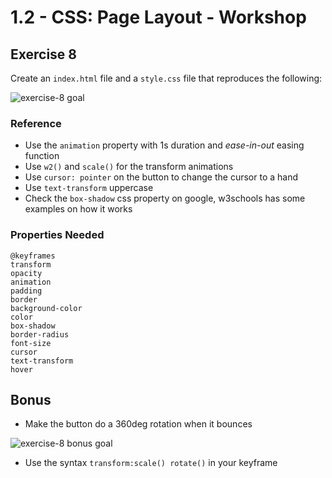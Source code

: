 # 1.2 - CSS: Page Layout - Workshop

## Exercise 8

Create an `index.html` file and a `style.css` file that reproduces the following:

![exercise-8 goal](../../assets/ex-8-goal.gif)

### Reference

- Use the `animation` property with 1s duration and _ease-in-out_ easing function
- Use `w2()` and `scale()` for the transform animations
- Use `cursor: pointer` on the button to change the cursor to a hand
- Use `text-transform` uppercase
- Check the `box-shadow` css property on google, w3schools has some examples on how it works

### Properties Needed

```
@keyframes
transform
opacity
animation
padding
border
background-color
color
box-shadow
border-radius
font-size
cursor
text-transform
hover
```

## Bonus

- Make the button do a 360deg rotation when it bounces

![exercise-8 bonus goal](../../assets/ex-8-goal-bonus.gif)

- Use the syntax `transform:scale() rotate()` in your keyframe
